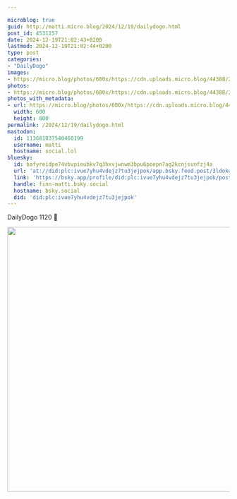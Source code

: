 ```yaml
---

microblog: true
guid: http://matti.micro.blog/2024/12/19/dailydogo.html
post_id: 4531157
date: 2024-12-19T21:02:43+0200
lastmod: 2024-12-19T21:02:44+0200
type: post
categories:
- "DailyDogo"
images:
- https://micro.blog/photos/600x/https://cdn.uploads.micro.blog/44388/2024/5256aa4223aa44c8a3d5c69752077ddb.jpg
photos:
- https://micro.blog/photos/600x/https://cdn.uploads.micro.blog/44388/2024/5256aa4223aa44c8a3d5c69752077ddb.jpg
photos_with_metadata:
- url: https://micro.blog/photos/600x/https://cdn.uploads.micro.blog/44388/2024/5256aa4223aa44c8a3d5c69752077ddb.jpg
  width: 600
  height: 800
permalink: /2024/12/19/dailydogo.html
mastodon:
  id: 113681037540460199
  username: matti
  hostname: social.lol
bluesky:
  id: bafyreidpe74vbvpieubkv7q3hxvjwnwm3bpu6poepn7ag2kcnjsunfzj4a
  url: 'at://did:plc:ivue7yhu4vdejz7tu3jejpok/app.bsky.feed.post/3ldokqryujh2b'
  link: 'https://bsky.app/profile/did:plc:ivue7yhu4vdejz7tu3jejpok/post/3ldokqryujh2b'
  handle: finn-matti.bsky.social
  hostname: bsky.social
  did: 'did:plc:ivue7yhu4vdejz7tu3jejpok'
---
```

DailyDogo 1120 🐶

<img src="/media/uploads/2024/5256aa4223aa44c8a3d5c69752077ddb.jpg" width="600" alt="" />
